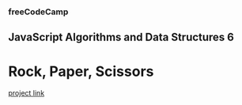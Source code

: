 ### freeCodeCamp

## JavaScript Algorithms and Data Structures 6

# Rock, Paper, Scissors

[project link](https://www.freecodecamp.org/learn/javascript-algorithms-and-data-structures-v8/review-dom-manipulation-by-building-a-rock-paper-scissors-game/step-1)
